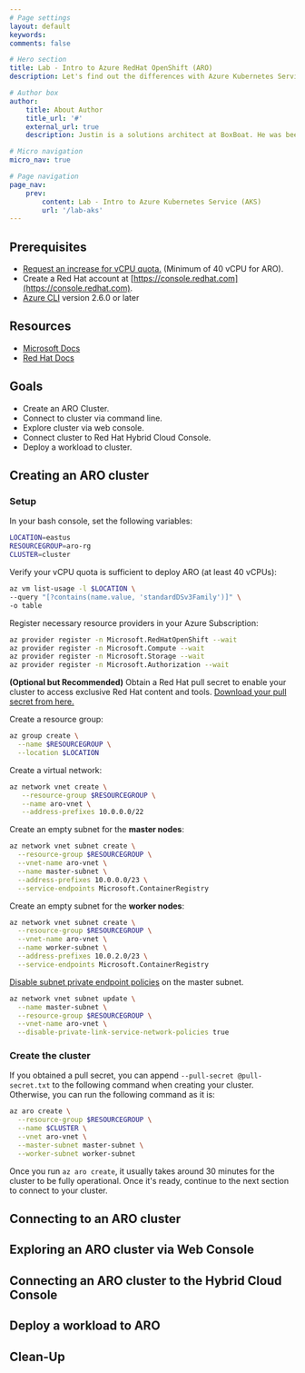 ```yaml
---
# Page settings
layout: default
keywords:
comments: false

# Hero section
title: Lab - Intro to Azure RedHat OpenShift (ARO)
description: Let's find out the differences with Azure Kubernetes Service (AKS)

# Author box
author:
    title: About Author
    title_url: '#'
    external_url: true
    description: Justin is a solutions architect at BoxBoat. He was been working with Azure for many years. Sometimes, he goes by Jimmy.

# Micro navigation
micro_nav: true

# Page navigation
page_nav:
    prev:
        content: Lab - Intro to Azure Kubernetes Service (AKS)
        url: '/lab-aks'
---
```


## Prerequisites

- [Request an increase for vCPU quota.](https://docs.microsoft.com/en-us/azure/azure-portal/supportability/per-vm-quota-requests) (Minimum of 40 vCPU for ARO).
- Create a Red Hat account at [https://console.redhat.com](https://console.redhat.com).
- [Azure CLI](https://boxboat.github.io/k8s-on-azure-wkshp/lab-prerequisites/#3-optional-using-the-azure-cli) version 2.6.0 or later

## Resources

- [Microsoft Docs](https://docs.microsoft.com/azure/openshift)
- [Red Hat Docs](https://docs.openshift.com/aro/4/welcome/index.html)

## Goals

- Create an ARO Cluster.
- Connect to cluster via command line.
- Explore cluster via web console.
- Connect cluster to Red Hat Hybrid Cloud Console.
- Deploy a workload to cluster.

## Creating an ARO cluster

### Setup

In your bash console, set the following variables:

```bash
LOCATION=eastus
RESOURCEGROUP=aro-rg
CLUSTER=cluster
```

Verify your vCPU quota is sufficient to deploy ARO (at least 40 vCPUs):

```bash
az vm list-usage -l $LOCATION \
--query "[?contains(name.value, 'standardDSv3Family')]" \
-o table
```

Register necessary resource providers in your Azure Subscription:

```bash
az provider register -n Microsoft.RedHatOpenShift --wait
az provider register -n Microsoft.Compute --wait
az provider register -n Microsoft.Storage --wait
az provider register -n Microsoft.Authorization --wait
```

__(Optional but Recommended)__
Obtain a Red Hat pull secret to enable your cluster to access exclusive Red Hat content and tools.
[Download your pull secret from here.](https://cloud.redhat.com/openshift/install/azure/aro-provisioned)

Create a resource group:

```bash
az group create \
  --name $RESOURCEGROUP \
  --location $LOCATION
```

Create a virtual network:

```bash
az network vnet create \
   --resource-group $RESOURCEGROUP \
   --name aro-vnet \
   --address-prefixes 10.0.0.0/22
```

Create an empty subnet for the __master nodes__:

```bash
az network vnet subnet create \
  --resource-group $RESOURCEGROUP \
  --vnet-name aro-vnet \
  --name master-subnet \
  --address-prefixes 10.0.0.0/23 \
  --service-endpoints Microsoft.ContainerRegistry
```

Create an empty subnet for the __worker nodes__:

```bash
az network vnet subnet create \
  --resource-group $RESOURCEGROUP \
  --vnet-name aro-vnet \
  --name worker-subnet \
  --address-prefixes 10.0.2.0/23 \
  --service-endpoints Microsoft.ContainerRegistry
```

[Disable subnet private endpoint policies](https://docs.microsoft.com/en-us/azure/private-link/disable-private-link-service-network-policy) on the master subnet.

```bash
az network vnet subnet update \
  --name master-subnet \
  --resource-group $RESOURCEGROUP \
  --vnet-name aro-vnet \
  --disable-private-link-service-network-policies true
```

### Create the cluster

If you obtained a pull secret, you can append `--pull-secret @pull-secret.txt` to the following command when creating your cluster. Otherwise, you can run the following command as it is:

```bash
az aro create \
  --resource-group $RESOURCEGROUP \
  --name $CLUSTER \
  --vnet aro-vnet \
  --master-subnet master-subnet \
  --worker-subnet worker-subnet
```

Once you run `az aro create`, it usually takes around 30 minutes for the cluster to be fully operational. Once it's ready, continue to the next section to connect to your cluster.

## Connecting to an ARO cluster

## Exploring an ARO cluster via Web Console

## Connecting an ARO cluster to the Hybrid Cloud Console

## Deploy a workload to ARO

## Clean-Up
